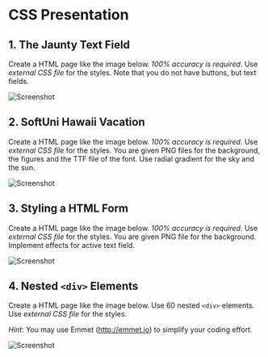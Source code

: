 # CSS Presentation

## 1. The Jaunty Text Field
Create a HTML page like the image below. *100% accuracy is required*. Use *external CSS file* for the styles. Note that you do not have buttons, but text fields.

![Screenshot](https://raw.githubusercontent.com/zhivko-georgiev/SoftUni/master/Web%20Fundamentals%20-%20HTML%20+%20CSS/6.%20CSS%20Presentation/Screenshots/1.%20The%20Jaunty%20Text%20Field.PNG)

## 2. SoftUni Hawaii Vacation
Create a HTML page like the image below. *100% accuracy is required*. Use *external CSS file* for the styles. You are given PNG files for the background, the figures and the TTF file of the font. Use radial gradient for the sky and the sun.

![Screenshot](https://raw.githubusercontent.com/zhivko-georgiev/SoftUni/master/Web%20Fundamentals%20-%20HTML%20+%20CSS/6.%20CSS%20Presentation/Screenshots/2.%20SoftUni%20Hawaii%20Vacation.PNG)

## 3. Styling a HTML Form
Create a HTML page like the image below. *100% accuracy is required*. Use *external CSS file* for the styles. You are given PNG file for the background. Implement effects for active text field.

![Screenshot](https://raw.githubusercontent.com/zhivko-georgiev/SoftUni/master/Web%20Fundamentals%20-%20HTML%20+%20CSS/6.%20CSS%20Presentation/Screenshots/3.%20Styling%20a%20HTML%20Form.PNG)

## 4. Nested `<div>` Elements
Create a HTML page like the image below. Use 60 nested `<div>` elements. Use *external CSS file* for the styles.

*Hint*: You may use Emmet (http://emmet.io) to simplify your coding effort.

![Screenshot](https://raw.githubusercontent.com/zhivko-georgiev/SoftUni/master/Web%20Fundamentals%20-%20HTML%20+%20CSS/6.%20CSS%20Presentation/Screenshots/4.%20Nested%20div%20Elements.PNG)
